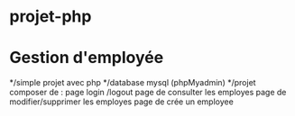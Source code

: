 # projet-php
# Gestion d'employée
*/simple projet avec php
*/database mysql (phpMyadmin)
*/projet composer de :
page login /logout
page de consulter les employes 
page de modifier/supprimer  les employes 
page de crée un employee
